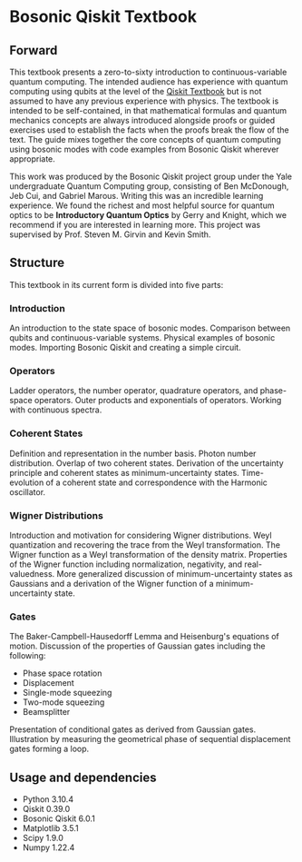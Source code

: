 # Bosonic Qiskit Textbook

## Forward
This textbook presents a zero-to-sixty introduction to continuous-variable quantum computing. The intended audience has experience with quantum computing using qubits at the level of the [Qiskit Textbook](https://qiskit.org/textbook/preface.html) but is not assumed to have any previous experience with physics. The textbook is intended to be self-contained, in that mathematical formulas and quantum mechanics concepts are always introduced alongside proofs or guided exercises used to establish the facts when the proofs break the flow of the text. The guide mixes together the core concepts of quantum computing using bosonic modes with code examples from Bosonic Qiskit wherever appropriate. 

This work was produced by the Bosonic Qiskit project group under the Yale undergraduate Quantum Computing group, consisting of Ben McDonough, Jeb Cui, and Gabriel Marous. Writing this was an incredible learning experience. We found the richest and most helpful source for quantum optics to be **Introductory Quantum Optics** by Gerry and Knight, which we recommend if you are interested in learning more. This project was supervised by Prof. Steven M. Girvin and Kevin Smith.

## Structure
This textbook in its current form is divided into five parts:

### Introduction
An introduction to the state space of bosonic modes. Comparison between qubits and continuous-variable systems. Physical examples of bosonic modes. Importing Bosonic Qiskit and creating a simple circuit.

### Operators
Ladder operators, the number operator, quadrature operators, and phase-space operators. Outer products and exponentials of operators. Working with continuous spectra.

### Coherent States
Definition and representation in the number basis. Photon number distribution. Overlap of two coherent states. Derivation of the uncertainty principle and coherent states as minimum-uncertainty states. Time-evolution of a coherent state and correspondence with the Harmonic oscillator.

### Wigner Distributions
Introduction and motivation for considering Wigner distributions. Weyl quantization and recovering the trace from the Weyl transformation. The Wigner function as a Weyl transformation of the density matrix. Properties of the Wigner function including normalization, negativity, and real-valuedness. More generalized discussion of minimum-uncertainty states as Gaussians and a derivation of the Wigner function of a minimum-uncertainty state.

### Gates
The Baker-Campbell-Hausedorff Lemma and Heisenburg's equations of motion. Discussion of the properties of Gaussian gates including the following:

* Phase space rotation
* Displacement
* Single-mode squeezing
* Two-mode squeezing
* Beamsplitter

Presentation of conditional gates as derived from Gaussian gates. Illustration by measuring the geometrical phase of sequential displacement gates forming a loop.

## Usage and dependencies
* Python 3.10.4
* Qiskit 0.39.0
* Bosonic Qiskit 6.0.1
* Matplotlib 3.5.1
* Scipy 1.9.0
* Numpy 1.22.4
